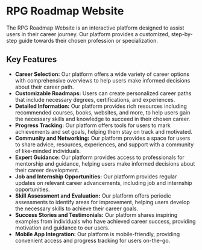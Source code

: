 # **RPG Roadmap Website**

The RPG Roadmap Website is an interactive platform designed to assist users in their career journey. Our platform provides a customized, step-by-step guide towards their chosen profession or specialization.

## **Key Features**

- **Career Selection:** Our platform offers a wide variety of career options with comprehensive overviews to help users make informed decisions about their career path.
- **Customizable Roadmaps:** Users can create personalized career paths that include necessary degrees, certifications, and experiences.
- **Detailed Information:** Our platform provides rich resources including recommended courses, books, websites, and more, to help users gain the necessary skills and knowledge to succeed in their chosen career.
- **Progress Tracking:** Our platform offers tools for users to mark achievements and set goals, helping them stay on track and motivated.
- **Community and Networking:** Our platform provides a space for users to share advice, resources, experiences, and support with a community of like-minded individuals.
- **Expert Guidance:** Our platform provides access to professionals for mentorship and guidance, helping users make informed decisions about their career development.
- **Job and Internship Opportunities:** Our platform provides regular updates on relevant career advancements, including job and internship opportunities.
- **Skill Assessment and Evaluation:** Our platform offers periodic assessments to identify areas for improvement, helping users develop the necessary skills to achieve their career goals.
- **Success Stories and Testimonials:** Our platform shares inspiring examples from individuals who have achieved career success, providing motivation and guidance to our users.
- **Mobile App Integration:** Our platform is mobile-friendly, providing convenient access and progress tracking for users on-the-go.